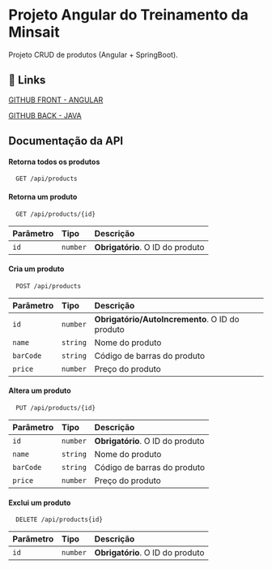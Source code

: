 
# Projeto Angular do Treinamento da Minsait

Projeto CRUD de produtos (Angular + SpringBoot).




## 🔗 Links
[GITHUB FRONT - ANGULAR](https://github.com/Nathaliarsilva/projeto-treinamento-angular-front)

[GITHUB BACK - JAVA](https://github.com/Nathaliarsilva/projeto-treinamento-angular-back)


## Documentação da API

#### Retorna todos os produtos

```http
  GET /api/products
```


#### Retorna um produto

```http
  GET /api/products/{id}
```

| Parâmetro   | Tipo       | Descrição                                   |
| :---------- | :--------- | :------------------------------------------ |
| `id`      | `number` | **Obrigatório**. O ID do produto|


#### Cria um produto

```http
  POST /api/products
```

| Parâmetro   | Tipo       | Descrição                                   |
| :---------- | :--------- | :------------------------------------------ |
| `id`      | `number` | **Obrigatório/AutoIncremento**. O ID do produto|
| `name`      | `string` | Nome do produto|
| `barCode`      | `string` | Código de barras do produto|
| `price`      | `number` | Preço do produto|

#### Altera um produto

```http
  PUT /api/products/{id}
```

| Parâmetro   | Tipo       | Descrição                                   |
| :---------- | :--------- | :------------------------------------------ |
| `id`      | `number` | **Obrigatório**. O ID do produto|
| `name`      | `string` | Nome do produto|
| `barCode`      | `string` | Código de barras do produto|
| `price`      | `number` | Preço do produto|

#### Exclui um produto

```http
  DELETE /api/products{id}
```

| Parâmetro   | Tipo       | Descrição                                   |
| :---------- | :--------- | :------------------------------------------ |
| `id`      | `number` | **Obrigatório**. O ID do produto|


